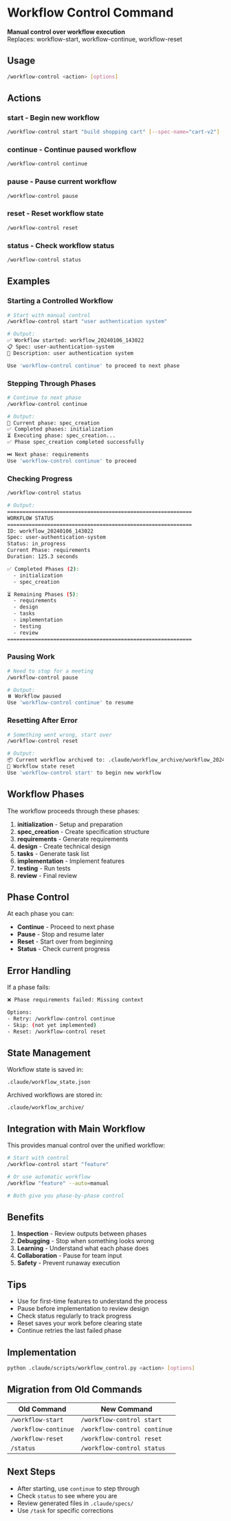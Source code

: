 # Workflow Control Command

**Manual control over workflow execution**  
Replaces: workflow-start, workflow-continue, workflow-reset

## Usage

```bash
/workflow-control <action> [options]
```

## Actions

### start - Begin new workflow
```bash
/workflow-control start "build shopping cart" [--spec-name="cart-v2"] [--mode=parallel]
```

### continue - Continue paused workflow
```bash
/workflow-control continue
```

### pause - Pause current workflow  
```bash
/workflow-control pause
```

### reset - Reset workflow state
```bash
/workflow-control reset
```

### status - Check workflow status
```bash
/workflow-control status
```

## Examples

### Starting a Controlled Workflow
```bash
# Start with manual control
/workflow-control start "user authentication system"

# Output:
✅ Workflow started: workflow_20240106_143022
📋 Spec: user-authentication-system
🎯 Description: user authentication system

Use 'workflow-control continue' to proceed to next phase
```

### Stepping Through Phases
```bash
# Continue to next phase
/workflow-control continue

# Output:
📍 Current phase: spec_creation
✅ Completed phases: initialization
⏳ Executing phase: spec_creation...
✅ Phase spec_creation completed successfully

⏭️ Next phase: requirements
Use 'workflow-control continue' to proceed
```

### Checking Progress
```bash
/workflow-control status

# Output:
============================================================
WORKFLOW STATUS
============================================================
ID: workflow_20240106_143022
Spec: user-authentication-system
Status: in_progress
Current Phase: requirements
Duration: 125.3 seconds

✅ Completed Phases (2):
  - initialization
  - spec_creation

⏳ Remaining Phases (5):
  - requirements
  - design
  - tasks
  - implementation
  - testing
  - review
============================================================
```

### Pausing Work
```bash
# Need to stop for a meeting
/workflow-control pause

# Output:
⏸️ Workflow paused
Use 'workflow-control continue' to resume
```

### Resetting After Error
```bash
# Something went wrong, start over
/workflow-control reset

# Output:
📦 Current workflow archived to: .claude/workflow_archive/workflow_20240106_143022.json
🔄 Workflow state reset
Use 'workflow-control start' to begin new workflow
```

## Workflow Phases

The workflow proceeds through these phases:

1. **initialization** - Setup and preparation
2. **spec_creation** - Create specification structure
3. **requirements** - Generate requirements
4. **design** - Create technical design
5. **tasks** - Generate task list
6. **implementation** - Implement features
7. **testing** - Run tests
8. **review** - Final review

## Phase Control

At each phase you can:
- **Continue** - Proceed to next phase
- **Pause** - Stop and resume later
- **Reset** - Start over from beginning
- **Status** - Check current progress

## Error Handling

If a phase fails:
```bash
❌ Phase requirements failed: Missing context

Options:
- Retry: /workflow-control continue
- Skip: (not yet implemented)
- Reset: /workflow-control reset
```

## State Management

Workflow state is saved in:
```
.claude/workflow_state.json
```

Archived workflows are stored in:
```
.claude/workflow_archive/
```

## Integration with Main Workflow

This provides manual control over the unified workflow:

```bash
# Start with control
/workflow-control start "feature"

# Or use automatic workflow
/workflow "feature" --auto=manual

# Both give you phase-by-phase control
```

## Benefits

1. **Inspection** - Review outputs between phases
2. **Debugging** - Stop when something looks wrong  
3. **Learning** - Understand what each phase does
4. **Collaboration** - Pause for team input
5. **Safety** - Prevent runaway execution

## Tips

- Use for first-time features to understand the process
- Pause before implementation to review design
- Check status regularly to track progress
- Reset saves your work before clearing state
- Continue retries the last failed phase

## Implementation

```bash
python .claude/scripts/workflow_control.py <action> [options]
```

## Migration from Old Commands

| Old Command | New Command |
|-------------|-------------|
| `/workflow-start` | `/workflow-control start` |
| `/workflow-continue` | `/workflow-control continue` |
| `/workflow-reset` | `/workflow-control reset` |
| `/status` | `/workflow-control status` |

## Next Steps

- After starting, use `continue` to step through
- Check `status` to see where you are
- Review generated files in `.claude/specs/`
- Use `/task` for specific corrections